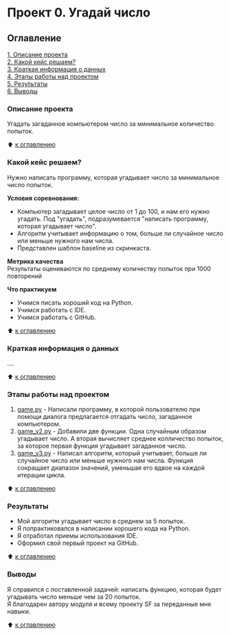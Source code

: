 # Проект 0. Угадай число  
  
## Оглавление  
[1. Описание проекта](https://github.com/SergeyObukhov/sf_data_science/tree/main/projekt_0#описание-проекта)  
[2. Какой кейс решаем?](https://github.com/SergeyObukhov/sf_data_science/tree/main/projekt_0#какой-кейс-решаем)  
[3. Краткая информация о данных](https://github.com/SergeyObukhov/sf_data_science/tree/main/projekt_0#краткая-информация-о-данных)  
[4. Этапы работы над проектом](https://github.com/SergeyObukhov/sf_data_science/tree/main/projekt_0#этапы-работы-над-проектом)  
[5. Результаты](https://github.com/SergeyObukhov/sf_data_science/tree/main/projekt_0#результаты)  
[6. Выводы](https://github.com/SergeyObukhov/sf_data_science/tree/main/projekt_0#выводы)  
  
### Описание проекта  
Угадать загаданное компьютером число за минимальное количество попыток.  
  
:arrow_up: [к оглавлению](https://github.com/SergeyObukhov/sf_data_science/tree/main/projekt_0#оглавление)  
  
  
### Какой кейс решаем?  
Нужно написать программу, которая угадывает число за минимальное число попыток.  
  
**Условия соревнования:**  
- Компьютер загадывает целое число от 1 до 100, и нам его нужно угадать. Под "угадать", подразумевается "написать программу, которая угадывает число".  
- Алгоритм учитывает информацию о том, больше ли случайное число или меньше нужного нам числа.
- Представлен шаблон baseline из скринкаста.  
  
**Метрика качества**  
Результаты оцениваются по среднему количеству попыток при 1000 повторений  
  
**Что практикуем**  
- Учимся писать хороший код на Python.  
- Учимся работать с IDE.
- Учимся работать с GitHub.
  
:arrow_up: [к оглавлению](https://github.com/SergeyObukhov/sf_data_science/tree/main/projekt_0#оглавление)  

### Краткая информация о данных  
....  
  
:arrow_up: [к оглавлению](https://github.com/SergeyObukhov/sf_data_science/tree/main/projekt_0#оглавление)  
  
  
### Этапы работы над проектом  
1. [game.py](https://github.com/SergeyObukhov/sf_data_science/blob/main/projekt_0/game.py) - Написали программу, в которой пользователю при помощи диалога предлагается отгадать число, загаданное компьютером.
2. [game_v2.py](https://github.com/SergeyObukhov/sf_data_science/blob/main/projekt_0/game_v2.py) - Добавили две функции. Одна случайным образом угадывает число. А вторая вычисляет среднее колличество попыток, за которое первая функция угадывает загаданное число.  
3. [game_v3.py](https://github.com/SergeyObukhov/sf_data_science/blob/main/projekt_0/game_v3.py) - Написал алгоритм, который учитывает, больше ли случайное число или меньше нужного нам числа. Функция сокращает диапазон значений, уменьшая его вдвое на каждой итерации цикла. 
  
:arrow_up: [к оглавлению](https://github.com/SergeyObukhov/sf_data_science/tree/main/projekt_0#оглавление)  
  
  
### Результаты  
- Мой алгоритм угадывает число в среднем за 5 попыток.
- Я попрактиковался в написании хорошего кода на Python.  
- Я отработал приемы использования IDE.
- Оформил свой первый проект на GitHub.
  
:arrow_up: [к оглавлению](https://github.com/SergeyObukhov/sf_data_science/tree/main/projekt_0#оглавление)  
  
  
### Выводы  
Я справился с поставленной задачей: написать функцию, которая будет угадывать число меньше чем за 20 попыток.  
Я благодарен автору модуля и всему проекту SF за переданные мне навыки.
  
:arrow_up: [к оглавлению](https://github.com/SergeyObukhov/sf_data_science/tree/main/projekt_0#оглавление)